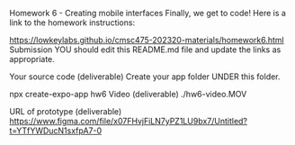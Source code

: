 Homework 6 - Creating mobile interfaces
Finally, we get to code! Here is a link to the homework instructions:

https://lowkeylabs.github.io/cmsc475-202320-materials/homework6.html
Submission
YOU should edit this README.md file and update the links as appropriate.

Your source code (deliverable)
Create your app folder UNDER this folder.

npx create-expo-app hw6
Video (deliverable)
./hw6-video.MOV

URL of prototype (deliverable)
https://www.figma.com/file/x07FHvjFiLN7yPZ1LU9bx7/Untitled?t=YTfYWDucN1sxfpA7-0
